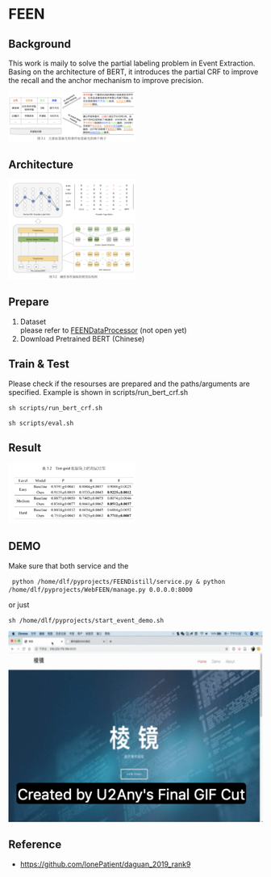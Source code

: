# FEEN 


## Background
This work is maily to solve the partial labeling problem in Event Extraction. Basing on the architecture of BERT, it introduces the partial CRF to improve the recall and the anchor mechanism to improve precision. 

<img src="https://github.com/LifangD/FEEN/blob/master/imgs/partial.png" width="50%">

## Architecture 
<img src="https://github.com/LifangD/FEEN/blob/master/imgs/arc.png" width="50%">

## Prepare  

  1. Dataset   
      please refer to [FEENDataProcessor](https://github.com/LifangD/FEENDataProcessor) (not open yet)
  2. Download Pretrained BERT (Chinese)
      
       

## Train & Test
Please check if the resourses are prepared and the paths/arguments are specified. Example is shown in scripts/run_bert_crf.sh
```
sh scripts/run_bert_crf.sh
```

```
sh scripts/eval.sh
```


## Result 
<img src="https://github.com/LifangD/FEEN/blob/master/imgs/result.png" width="50%">


## DEMO
Make sure that both service and the 

```
 python /home/dlf/pyprojects/FEENDistill/service.py & python /home/dlf/pyprojects/WebFEEN/manage.py 0.0.0.0:8000
```
or just

```
sh /home/dlf/pyprojects/start_event_demo.sh

```
<img src="https://github.com/LifangD/FEEN/blob/master/imgs/FEEN_demo.gif" width="100%">

## Reference 
- https://github.com/lonePatient/daguan_2019_rank9
